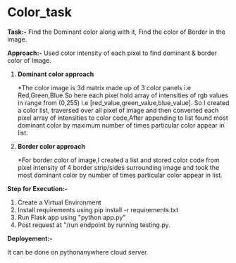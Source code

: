 # Color_task

**Task:-** Find the Dominant color along with it, Find the color of Border in the image.

**Approach:-** Used color intensity of each pixel to find dominant & border color of Image.


1. **Dominant color approach**

      *The color image is 3d matrix made up of 3 color panels i.e Red,Green,Blue.So here each pixel hold array of intensities of rgb values in range from (0,255) i.e [red_value,green_value,blue_value]. So I created a color list, traversed over all pixel of image and then converted each pixel array of intensities to color code,After appending to list found most dominant color by maximum number of times particular color appear in list.


2. **Border color approach**

      *For border color of image,I created a list and stored color code from pixel intensity of 4 border strip/sides surrounding image and took the most dominant color by number of times particular color appear in list. 


**Step for Execution:-**

  1. Create a Virtual Environment
  2. Install requirements using pip install -r requirements.txt
  3. Run Flask app using "python app.py"
  4. Post request at "/run endpoint by running testing.py.


**Deployement:-**

It can be done on pythonanywhere cloud server.
